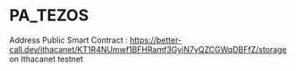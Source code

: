 # PA_TEZOS


Address Public Smart Contract : https://better-call.dev/ithacanet/KT1R4NUmwf1BFHRamf3GyiN7yQZCGWqDBFfZ/storage on Ithacanet testnet

